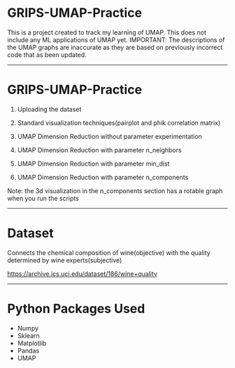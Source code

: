 # GRIPS-UMAP-Practice

This is a project created to track my learning of UMAP. This does not include any ML applications of UMAP yet. IMPORTANT: The descriptions of the UMAP graphs are inaccurate as they are based on previously incorrect code that as been updated.

---

# GRIPS-UMAP-Practice

1. Uploading the dataset

2. Standard visualization techniques(pairplot and phik correlation matrix)

3. UMAP Dimension Reduction without parameter experimentation

4. UMAP Dimension Reduction with parameter n_neighbors

5. UMAP Dimension Reduction with parameter min_dist

6. UMAP Dimension Reduction with parameter n_components


Note: the 3d visualization in the n_components section has a rotable graph when you run the scripts

---
# Dataset 

Connects the chemical composition of wine(objective) with the quality determined by wine experts(subjective)

https://archive.ics.uci.edu/dataset/186/wine+quality

---
# Python Packages Used

* Numpy
* Sklearn
* Matplotlib
* Pandas
* UMAP


